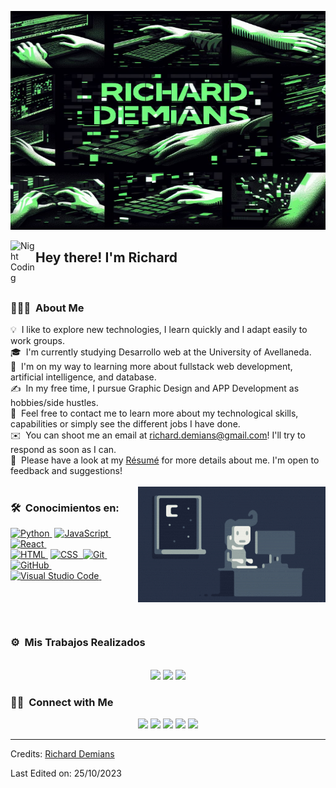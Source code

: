 <a href="https://github.com/Eva-U2"><img alt="Richard Demians" src="RICHARD-DEMIANS.jpg" height="350px" position="center" width='900' /></a>

<img alt="Night Coding" src="./assets/Hand%20Wave.gif" width='40' align="left"/><h2>Hey there! I'm Richard</h2>

<!-- ## 👋 &nbsp;Hey there! I'm Richard -->
<br>

### 👨🏻‍💻 &nbsp;About Me
💡 &nbsp;I like to explore new technologies, I learn quickly and I adapt easily to work groups.\
🎓 &nbsp;I'm currently studying Desarrollo web at the University of Avellaneda.\
🌱 &nbsp;I'm on my way to learning more about fullstack web development, artificial intelligence, and database.\
✍️ &nbsp;In my free time, I pursue Graphic Design and APP Development as hobbies/side hustles.\
💬 &nbsp;Feel free to contact me to learn more about my technological skills, capabilities or simply see the different jobs I have done.\
✉️ &nbsp;You can shoot me an email at richard.demians@gmail.com! I'll try to respond as soon as I can.\
📄 &nbsp;Please have a look at my [Résumé](https://github.com/Eva-U2) for more details about me. I'm open to feedback and suggestions!
<br>
<br>
<img alt="Night Coding" src="https://raw.githubusercontent.com/AVS1508/AVS1508/master/assets/Night-Coding.gif" align="right"/>

### 🛠 &nbsp;Conocimientos en:
<a href="https://www.python.org/">![Python](https://img.shields.io/badge/-Python-05122A?style=flat&logo=python)&nbsp;</a>
<a href="https://developer.mozilla.org/es/docs/Learn/JavaScript/First_steps/What_is_JavaScript">![JavaScript](https://img.shields.io/badge/-JavaScript-05122A?style=flat&logo=javascript)&nbsp;
<a href="https://react.dev/">![React](https://img.shields.io/badge/-React-05122A?style=flat&logo=react)&nbsp;
<br>
<a href="https://developer.mozilla.org/es/docs/Web/HTML">![HTML](https://img.shields.io/badge/-HTML-05122A?style=flat&logo=HTML5)&nbsp;</a>
<a href="https://developer.mozilla.org/es/docs/Learn/Getting_started_with_the_web/CSS_basics"> ![CSS](https://img.shields.io/badge/-CSS-05122A?style=flat&logo=CSS3&logoColor=1572B6)&nbsp; </a>
<a href="https://git-scm.com/">![Git](https://img.shields.io/badge/-Git-05122A?style=flat&logo=git)&nbsp; </a>
<br>
<a href="https://github.com/"> ![GitHub](https://img.shields.io/badge/-GitHub-05122A?style=flat&logo=github)&nbsp; </a>
<a href="https://code.visualstudio.com/"> ![Visual Studio Code](https://img.shields.io/badge/-Visual%20Studio%20Code-05122A?style=flat&logo=visual-studio-code&logoColor=007ACC)&nbsp; </a>

<br>
<br>
<br>

### ⚙️ &nbsp;Mis Trabajos Realizados
<p align="center">
<br>
  <a href="https://fgrefrigeracion.netlify.app/"><img height="133em" src="https://eva02.netlify.app/media/imgs/FG-REFRIGERACION.jpeg"/></a>
  <a href="https://fotones.netlify.app/"><img height="133em" src="https://eva02.netlify.app/media/imgs/FOTONES.jpeg"/></a>
  <a href="https://eva02.netlify.app/"><img height="133em" src="https://eva02.netlify.app/media/imgs/EVA-02.jpeg"/></a>

</p>

### 🤝🏻 &nbsp;Connect with Me

<p align="center">
<a href="https://github.com/Eva-U2"><img src="https://img.shields.io/badge/-Richard Demians-3423A6?style=flat&logo=Google-Chrome&logoColor=white"/></a>
<a href="https://github.com/Eva-U2"><img src="https://img.shields.io/badge/-Richard Demians-0077B5?style=flat&logo=Linkedin&logoColor=white"/></a>
<a href="mailto:richard.demians@gmail.com"><img src="https://img.shields.io/badge/-Richard Demians-D14836?style=flat&logo=Gmail&logoColor=white"/></a>
<a href="https://github.com/Eva-U2"><img src="https://img.shields.io/badge/-Richard Demians__-E4405F?style=flat&logo=Instagram&logoColor=white"/></a>
<a href="https://github.com/Eva-U2"><img src="https://img.shields.io/badge/-Richard Demians-1877F2?style=flat&logo=Facebook&logoColor=white"/></a>
</p>

-----
Credits: [Richard Demians](https://github.com/Eva-U2)

Last Edited on: 25/10/2023
